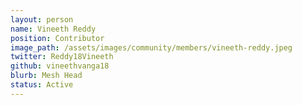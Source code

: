 ```yaml
---
layout: person
name: Vineeth Reddy	
position: Contributor
image_path: /assets/images/community/members/vineeth-reddy.jpeg
twitter: Reddy18Vineeth
github: vineethvanga18
blurb: Mesh Head
status: Active
---
```

